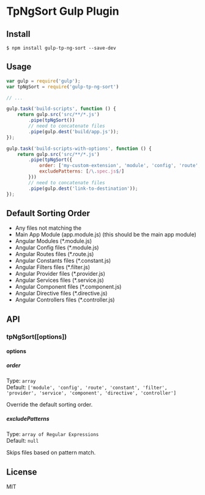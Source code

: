 # TpNgSort Gulp Plugin

## Install
```
$ npm install gulp-tp-ng-sort --save-dev
```

## Usage
```js
var gulp = require('gulp');
var tpNgSort = require('gulp-tp-ng-sort')

// ...

gulp.task('build-scripts', function () {
    return gulp.src('src/**/*.js')
        .pipe(tpNgSort())
        // need to concatenate files
        .pipe(gulp.dest('build/app.js'));
});

gulp.task('build-scripts-with-options', function () {
    return gulp.src('src/**/*.js')
        .pipe(tpNgSort({
            order: ['my-custom-extension', 'module', 'config', 'route', 'constant', 'filter', 'provider', 'service', 'component', 'directive', 'controller'],
            excludePatterns: [/\.spec.js$/]
        }))
        // need to concatenate files
        .pipe(gulp.dest('link-to-destination'));
});
```

## Default Sorting Order
- Any files not matching the 
- Main App Module (app.module.js) (this should be the main app module)
- Angular Modules (*.module.js)
- Angular Config files (*.module.js)
- Angular Routes files (*.route.js)
- Angular Constants files (*.constant.js)
- Angular Filters files (*.filter.js)
- Angular Provider files (*.provider.js)
- Angular Services files (*.service.js)
- Angular Component files (*.component.js)
- Angular Directive files (*.directive.js)
- Angular Controllers files (*.controller.js)

## API
### tpNgSort([options])

#### options
##### order

Type: `array`<br>
Default: `['module', 'config', 'route', 'constant', 'filter', 'provider', 'service', 'component', 'directive', 'controller']`

Override the default sorting order.

##### excludePatterns
Type: `array of Regular Expressions`<br>
Default: `null`

Skips files based on pattern match.

## License
MIT